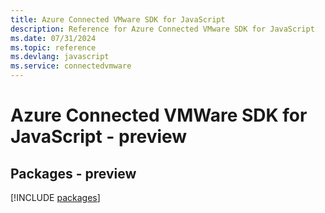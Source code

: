 ```yaml
---
title: Azure Connected VMware SDK for JavaScript
description: Reference for Azure Connected VMware SDK for JavaScript
ms.date: 07/31/2024
ms.topic: reference
ms.devlang: javascript
ms.service: connectedvmware
---
```

# Azure Connected VMWare SDK for JavaScript - preview
## Packages - preview
[!INCLUDE [packages](connected-vmware-index.md)]